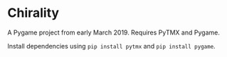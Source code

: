 # Chirality

A Pygame project from early March 2019. Requires PyTMX and Pygame.

Install dependencies using `pip install pytmx` and `pip install pygame`.
